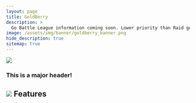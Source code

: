 ```yaml
---
layout: page
title: GoldBerry
description: >
  Go Battle League information coming soon. Lower priority than Raid guides and teambuilding.
image: /assets/img/banner/goldberry_banner.png
hide_description: true
sitemap: true
---
```


![](http://matohub.com/assets/img/banner/goldberry_banner.png)
### This is a major header!

## ![](http://matohub.com/assets/img/goldberry/pichu.png) Features

